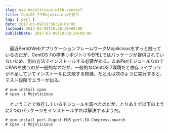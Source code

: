 ```yaml
---
slug: use-mojolicious-with-centos7
title: CentOS 7でMojoliciousを使う
tag: [ perl ]
date: 2017-03-09T19:58:29+09:00
lastmod: 2017-03-09T19:58:38+09:00
publishDate: 2017-03-09T19:58:29+09:00
---
```


　最近PerlのWebアプリケーションフレームワークMojoliciousをずっと触っているのだが、CentOS 7の標準リポジトリやEPELではパッケージが提供されていないため、別の方法でインストールする必要がある。まあPerlモジュールなのでCPANを使うのが一般的なのだが、一般的なCentOS 7環境だと依存ライブラリが不足していてインストールに失敗する模様。たとえば次のように実行すると、テスト段階でエラーが出る。

```
# yum install cpan
# cpan -i Mojolicious
```

　ということで依存しているモジュールを調べたのだが、とりあえず以下のように2つのパッケージをインストールすれば解決するようだ。

```
# yum install perl-Digest-MD5 perl-IO-Compress.noarch
# cpan -i Mojolicious
```

